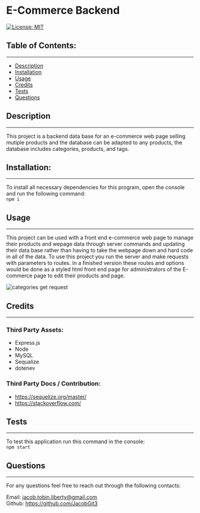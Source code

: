 
  # E-Commerce Backend
  [![License: MIT](https://img.shields.io/badge/License-MIT-yellow.svg)](https://opensource.org/licenses/MIT)

  ## Table of Contents:

  ---
  * [Description](#description)
  * [Installation](#installation)  
  * [Usage](#usage)  
  * [Credits](#credits)    
  * [Tests](#tests)  
  * [Questions](#questions)  

  ## Description

  ---
  This project is a backend data base for an e-commerce web page selling mutiple products and the database can be adapted to any products, the database includes categories, products, and tags.

  ## Installation:

  ---
  To install all necessary dependencies for this program,
  open the console and run the following command:  
  ```npm i```

  ## Usage

  ---
  This project can be used with a front end e-commerce web page to manage their products and wepage data through server commands and updating their data base rather than having to take the webpage down and hard code in all of the data. To use this project you run the server and make requests with parameters to routes. In a finished version these routes and options would be done as a styled html front end page for administrators of the E-commerce page to edit their products and page.

  ![categories get request](assets/categories.png)

  ## Credits

  ---
  ### Third Party Assets:
  - Express.js
  - Node
  - MySQL
  - Sequalize
  - dotenev
  
  ### Third Party Docs / Contribution:
  - https://sequelize.org/master/
  - https://stackoverflow.com/

  ## Tests

  ---
  To test this application run this command in the console:  
  ```npm start```

  ## Questions

  ---
  For any questions feel free to reach out through the following contacts:  

  Email: jacob.tobin.liberty@gmail.com  
  Github: https://github.com/JacobGit3  
  
